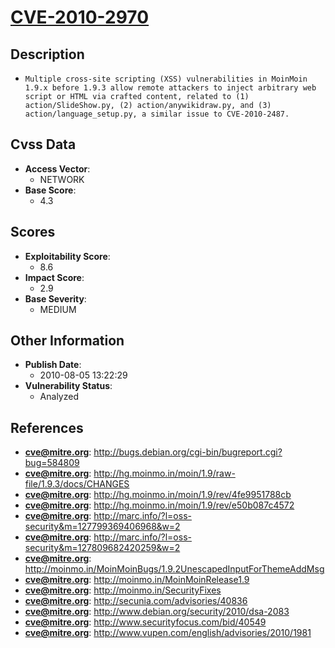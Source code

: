 
# [CVE-2010-2970](http://bugs.debian.org/cgi-bin/bugreport.cgi?bug=584809)

## Description

- `Multiple cross-site scripting (XSS) vulnerabilities in MoinMoin 1.9.x before 1.9.3 allow remote attackers to inject arbitrary web script or HTML via crafted content, related to (1) action/SlideShow.py, (2) action/anywikidraw.py, and (3) action/language_setup.py, a similar issue to CVE-2010-2487.`

## Cvss Data

- **Access Vector**:
  - NETWORK
- **Base Score**:
  - 4.3

## Scores

- **Exploitability Score**:
  - 8.6
- **Impact Score**:
  - 2.9
- **Base Severity**:
  - MEDIUM

## Other Information

- **Publish Date**:
  - 2010-08-05 13:22:29
- **Vulnerability Status**:
  - Analyzed

## References

- **cve@mitre.org**: http://bugs.debian.org/cgi-bin/bugreport.cgi?bug=584809
- **cve@mitre.org**: http://hg.moinmo.in/moin/1.9/raw-file/1.9.3/docs/CHANGES
- **cve@mitre.org**: http://hg.moinmo.in/moin/1.9/rev/4fe9951788cb
- **cve@mitre.org**: http://hg.moinmo.in/moin/1.9/rev/e50b087c4572
- **cve@mitre.org**: http://marc.info/?l=oss-security&m=127799369406968&w=2
- **cve@mitre.org**: http://marc.info/?l=oss-security&m=127809682420259&w=2
- **cve@mitre.org**: http://moinmo.in/MoinMoinBugs/1.9.2UnescapedInputForThemeAddMsg
- **cve@mitre.org**: http://moinmo.in/MoinMoinRelease1.9
- **cve@mitre.org**: http://moinmo.in/SecurityFixes
- **cve@mitre.org**: http://secunia.com/advisories/40836
- **cve@mitre.org**: http://www.debian.org/security/2010/dsa-2083
- **cve@mitre.org**: http://www.securityfocus.com/bid/40549
- **cve@mitre.org**: http://www.vupen.com/english/advisories/2010/1981
